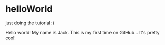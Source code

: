 # helloWorld
just doing the tutorial :)

Hello world!
My name is Jack. This is my first time on GitHub... It's pretty cool!
